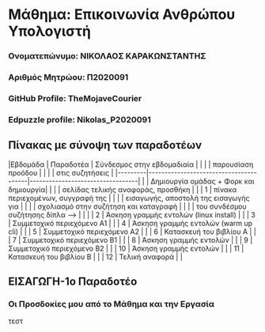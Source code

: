 # Μάθημα: Επικοινωνία Ανθρώπου Υπολογιστή
### Ονοματεπώνυμο: ΝΙΚΟΛΑΟΣ ΚΑΡΑΚΩΝΣΤΑΝΤΗΣ
### Αριθμός Μητρώου: Π2020091
### GitHub Profile: TheMojaveCourier
### Edpuzzle profile: Nikolas_P2020091

## Πίνακας με σύνοψη των παραδοτέων
|Εβδομάδα |          Παραδοτέα                     |   Σύνδεσμος στην εβδομαδιαία     |
|         |                                        |    παρουσίαση προόδου            | 
|         |                                        |     στις συζητήσεις              |
|---------|----------------------------------------|----------------------------------|
|         | Δημιουργία ομάδας + Φορκ και δημιουργία|                                  |
|         | σελίδας τελικής αναφοράς, προσθήκη     |                                  |
| 1       | πίνακα περιεχομένων, συγγραφή της      |                                  |
|         | εισαγωγής, αποστολή της εισαγωγής για  |                                  |
|         | σχολιασμό στην συζήτηση και καταγραφή  |                                  |
|         | του συνδέσμου συζήτησης δίπλα -->      |                       |          |
| 2       | Άσκηση γραμμής εντολών (linux install) |                                  |
| 3       | Συμμετοχικό περιεχόμενο A1             |                                  |
| 4       | Άσκηση γραμμής εντολών (warm up cli)   |                                  | 
| 5       | Συμμετοχικό περιεχόμενο A2             |                                  |
| 6       | Κατασκευή του βιβλίου Α                |                                  |
| 7       | Συμμετοχικό περιεχόμενο B1             |                                  |
| 8       | Άσκηση γραμμής εντολών                 |                                  |
| 9       | Συμμετοχικό περιεχόμενο B2             |                                  |
| 10      | Άσκηση γραμμής εντολών                 |                                  |
| 11      | Κατασκευή του βιβλίου Β                |                                  |
| 12      | Τελική αναφορά                         |                                  |

## ΕΙΣΑΓΩΓΗ-1ο Παραδοτέο
### Οι Προσδοκίες μου από το Μάθημα και την Εργασία
τεστ

